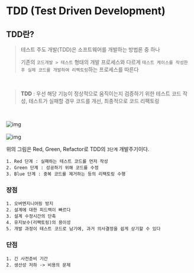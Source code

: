# TDD (Test Driven Development)

## TDD란?
> 테스트 주도 개발(TDD)은 소프트웨어를 개발하는 방법론 중 하나
> 
> 기존의 `코드개발 > 테스트` 형태의 개발 프로세스와 다르게 `테스트 케이스를 작성한 후 실제 코드를 개발하여 리펙토링`하는 프로세스를 따른다

<br>

> **TDD** : 우선 해당 기능이 정상적으로 움직이는지 검증하기 위한 테스트 코드 작성, 테스트가 실패할 경우 코드를 개선, 최종적으로 코드 리팩토링

<br>

![img](http://clipsoft.co.kr/wp/wp-content/uploads/2021/05/ka1-748x585.png)
<br><br>
![img](https://i0.wp.com/hanamon.kr/wp-content/uploads/2021/04/TDD-%E1%84%80%E1%85%A2%E1%84%87%E1%85%A1%E1%86%AF%E1%84%8C%E1%85%AE%E1%84%80%E1%85%B5.png?fit=1024%2C680&ssl=1
)
<br>

위의 그림은 Red, Green, Refactor로 TDD의 `3단계` 개발주기이다.
```
1. Red 단계 : 실패하는 테스트 코드를 먼저 작성
2. Green 단계 : 성공하기 위해 코드를 수정
3. Blue 단계 : 중복 코드를 제거하는 등의 리팩토링 수행
```

### 장점
```
1. 오버엔지니어링 방지
2. 설계에 대한 피드백이 빠르다
3. 설계 수정시간의 단축
4. 유지보수(리팩토링)의 용이성
5. 개발 과정이 테스트 코드로 남기에, 과거 의사결정을 쉽게 상기할 수 있다
```

### 단점
```
1. 긴 사전준비 기간
2. 생산성 저하 -> 비용의 문제
```
